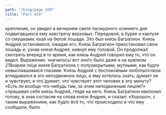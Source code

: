 ```yaml
---
path: "/blog/page_429"
title: "Part 429"
---
```


крепления, он увидел в вечернем свете пасмурного осеннего дня подвигавшихся ему навстречу верховых. Передовой, в бурке и картузе со смушками, ехал на белой лошади. Это был князь Багратион. Князь Андрей остановился, ожидая его. Князь Багратион приостановил свою лошадь и, узнав князя Андрея, кивнул ему головой. Он продолжал смотреть вперед в то время, как князь Андрей говорил ему то, что́ он видел.
Выражение: «началось! вот оно!» было даже и на крепком 218карем лице князя Багратиона с полузакрытыми, мутными, как будто невыспавшимися глазами. Князь Андрей с беспокойным любопытством вглядывался в это неподвижное лицо, и ему хотелось знать, думает ли и чувствует, и что́ думает, что́ чувствует этот человек в эту минуту? «Есть ли вообще что-нибудь там, за этим неподвижным лицом?» спрашивал себя князь Андрей, глядя на него. Князь Багратион наклонил голову, в знак согласия на слова князя Андрея, и сказал: «Хорошо», с таким выражением, как будто всё то, что́ происходило и что́ ему сообщали, было

